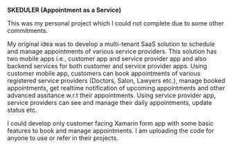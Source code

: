 **SKEDULER (Appointment as a Service)**

This was my personal project which I could not complete due to some other commitments.

My original idea was to develop a multi-tenant SaaS solution to schedule and manage appointments of various service providers.
This solution has two mobile apps i.e., customer app and service provider app and also backend services for both customer and service provider apps.
Using customer mobile app, customers can book appointments of various registered service providers (Doctors, Salon, Lawyers etc.), manage booked appointments, get realtime notification of upcoming appointments and other advanced assitance w.r.t their appointments.
Using service provider app, service providers can see and manage their daily appointments, update status etc.

I could develop only customer facing Xamarin form app with some basic features to book and manage appointments. 
I am uploading the code for anyone to use or refer in their projects.



<!---
manojnair007/manojnair007 is a ✨ special ✨ repository because its `README.md` (this file) appears on your GitHub profile.
You can click the Preview link to take a look at your changes.
--->
